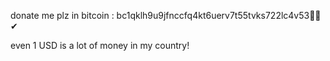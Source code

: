  donate me plz in bitcoin : bc1qklh9u9jfnccfq4kt6uerv7t55tvks722lc4v53🎁😊✔
 
 even 1 USD is a lot of money in my country!
